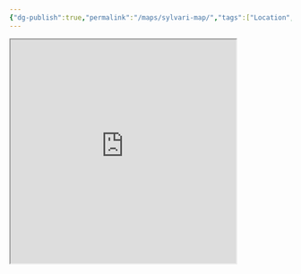 ```yaml
---
{"dg-publish":true,"permalink":"/maps/sylvari-map/","tags":["Location","map"]}
---
```



<iframe src="https://ruetooo.github.io/sylvariMap.html" width=80% height="400"></iframe>
